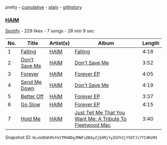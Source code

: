 pretty - [cumulative](/playlists/cumulative/5hINCaYWvVwzzLmhh4y11x.md) - [plain](/playlists/plain/5hINCaYWvVwzzLmhh4y11x) - [githistory](https://github.githistory.xyz/mackorone/spotify-playlist-archive/blob/main/playlists/plain/5hINCaYWvVwzzLmhh4y11x)

### [HAIM](https://open.spotify.com/playlist/5hINCaYWvVwzzLmhh4y11x)

> 

[Spotify](https://open.spotify.com/user/spotify) - 229 likes - 7 songs - 28 min 9 sec

| No. | Title | Artist(s) | Album | Length |
|---|---|---|---|---|
| 1 | [Falling](https://open.spotify.com/track/1PchfarnjfYIwLhMtzyoa6) | [HAIM](https://open.spotify.com/artist/4Ui2kfOqGujY81UcPrb5KE) | [Falling](https://open.spotify.com/album/0K6gtslcXoEbmJoDxCMue7) | 4:18 |
| 2 | [Don't Save Me](https://open.spotify.com/track/6hzUhWGMBWKntf3kcv0oGu) | [HAIM](https://open.spotify.com/artist/4Ui2kfOqGujY81UcPrb5KE) | [Don't Save Me](https://open.spotify.com/album/3VnYkmazYZjTVms2GHSPBd) | 3:52 |
| 3 | [Forever](https://open.spotify.com/track/6qWA7ZjufsNKhERgEwGqeA) | [HAIM](https://open.spotify.com/artist/4Ui2kfOqGujY81UcPrb5KE) | [Forever EP](https://open.spotify.com/album/5YixEsuB5itX9HSFenTQla) | 4:05 |
| 4 | [Send Me Down](https://open.spotify.com/track/5wo1cgmfpWrkix7xBIBHsB) | [HAIM](https://open.spotify.com/artist/4Ui2kfOqGujY81UcPrb5KE) | [Don't Save Me](https://open.spotify.com/album/3VnYkmazYZjTVms2GHSPBd) | 4:19 |
| 5 | [Better Off](https://open.spotify.com/track/4dZbVEEeXkcC6uWDEj9mHx) | [HAIM](https://open.spotify.com/artist/4Ui2kfOqGujY81UcPrb5KE) | [Forever EP](https://open.spotify.com/album/5YixEsuB5itX9HSFenTQla) | 3:37 |
| 6 | [Go Slow](https://open.spotify.com/track/63ho2fVBlbyAC3MhLXyyph) | [HAIM](https://open.spotify.com/artist/4Ui2kfOqGujY81UcPrb5KE) | [Forever EP](https://open.spotify.com/album/5YixEsuB5itX9HSFenTQla) | 4:15 |
| 7 | [Hold Me](https://open.spotify.com/track/4e6bjKVgk1Jo0aV7gpnYiN) | [HAIM](https://open.spotify.com/artist/4Ui2kfOqGujY81UcPrb5KE) | [Just Tell Me That You Want Me: A Tribute To Fleetwood Mac](https://open.spotify.com/album/0zNgnf1qvFUp8NFEi7J2ZH) | 3:40 |

Snapshot ID: `NixkODdhMzFmYTM4NDg3MWFiODAyZjQ4MjYyZGFhZjY5OTJiYTI4MzM3`